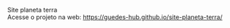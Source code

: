 
Site planeta terra
<br>
Acesse o projeto na web: https://guedes-hub.github.io/site-planeta-terra/
<br>
<br>
